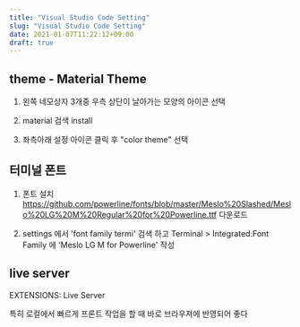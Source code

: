 ```yaml
---
title: "Visual Studio Code Setting"
slug: "Visual Studio Code Setting"
date: 2021-01-07T11:22:12+09:00
draft: true
---
```


## theme - Material Theme

1. 왼쪽 네모상자 3개중 우측 상단이 날아가는 모양의 아이콘 선택

2. material 검색 install

3. 좌측아래 설정 아이콘 클릭 후 "color theme" 선택

## 터미널 폰트

1. 폰트 설치 https://github.com/powerline/fonts/blob/master/Meslo%20Slashed/Meslo%20LG%20M%20Regular%20for%20Powerline.ttf 다운로드

2. settings 에서 'font family termi' 검색 하고 Terminal > Integrated:Font Family 에
   'Meslo LG M for Powerline' 작성

## live server

EXTENSIONS: Live Server

특히 로컬에서 빠르게 프론트 작업을 할 때 바로 브라우져에 반영되어 좋다